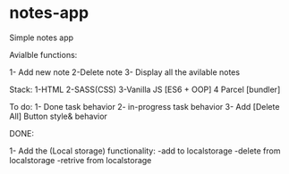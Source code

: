 # notes-app

Simple notes app

Avialble functions:

1- Add new note
2-Delete note
3- Display all the avilable notes

Stack:
1-HTML
2-SASS(CSS)
3-Vanilla JS [ES6 + OOP]
4 Parcel [bundler]

To do:
1- Done task behavior
2- in-progress task behavior
3- Add [Delete All] Button style& behavior

DONE:

1- Add the (Local storage) functionality:
-add to localstorage
-delete from localstorage
-retrive from localstorage
